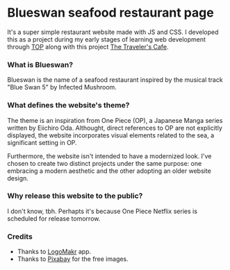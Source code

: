 # Blueswan seafood restaurant page
It's a super simple restaurant website made with JS and CSS. I developed this as a project during my early stages of learning web development through [TOP](https://theodinproject.com) along with this project [The Traveler's Cafe](https://github.com/bvrbryn445/travelers-cafe).


### What is Blueswan?

Blueswan is the name of a seafood restaurant inspired by the musical track "Blue Swan 5" by Infected Mushroom.

### What defines the website's theme?

The theme is an inspiration from One Piece (OP), a Japanese Manga series written by Eiichiro Oda. Althought, direct references to OP are not explicitly displayed, the website incorporates visual elements related to the sea, a significant setting in OP.

Furthermore, the website isn't intended to have a modernized look. I've chosen to create two distinct projects under the same purpose: one embracing a modern aesthetic and the other adopting an older website design.

### Why release this website to the public?

I don't know, tbh. Perhapts it's because One Piece Netflix series is scheduled for release tomorrow.

### Credits
- Thanks to [LogoMakr](https://www.LogoMakr.com) app.
- Thanks to [Pixabay](https://www.pixabay.com) for the free images.

